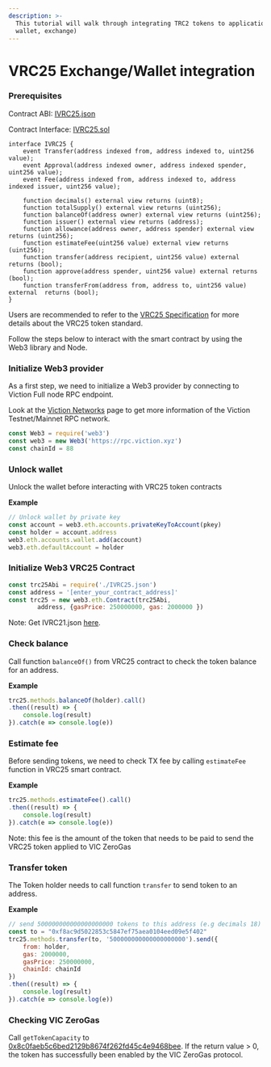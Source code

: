 ```yaml
---
description: >-
  This tutorial will walk through integrating TRC2 tokens to applications (e.g.,
  wallet, exchange)
---
```


# VRC25 Exchange/Wallet integration

### **Prerequisites**

Contract ABI: [IVRC25.json](https://raw.githubusercontent.com/Viction/trc25/main/metadata/IVRC25.json)

Contract Interface: [IVRC25.sol](https://github.com/BuildOnViction/trc25/raw/main/contracts/interfaces/IVRC25.sol)

```solidity
interface IVRC25 {
    event Transfer(address indexed from, address indexed to, uint256 value);
    event Approval(address indexed owner, address indexed spender, uint256 value);
    event Fee(address indexed from, address indexed to, address indexed issuer, uint256 value);

    function decimals() external view returns (uint8);
    function totalSupply() external view returns (uint256);
    function balanceOf(address owner) external view returns (uint256);
    function issuer() external view returns (address);
    function allowance(address owner, address spender) external view returns (uint256);
    function estimateFee(uint256 value) external view returns (uint256);
    function transfer(address recipient, uint256 value) external returns (bool);
    function approve(address spender, uint256 value) external returns (bool);
    function transferFrom(address from, address to, uint256 value) external  returns (bool);
}
```

Users are recommended to refer to the [VRC25 Specification](../standards-and-specification/vrc25-specification.md) for more details about the VRC25 token standard.

Follow the steps below to interact with the smart contract by using the Web3 library and Node.

### Initialize Web3 provider <a href="#init-web3-provider" id="init-web3-provider"></a>

As a first step, we need to initialize a Web3 provider by connecting to Viction Full node RPC endpoint.

Look at the [Viction Networks](../working-with-Viction) page to get more information of the Viction Testnet/Mainnet RPC network.

```javascript
const Web3 = require('web3')
const web3 = new Web3('https://rpc.viction.xyz')
const chainId = 88
```

### Unlock wallet <a href="#unlock-wallet" id="unlock-wallet"></a>

Unlock the wallet before interacting with VRC25 token contracts

**Example**

```javascript
// Unlock wallet by private key
const account = web3.eth.accounts.privateKeyToAccount(pkey)
const holder = account.address
web3.eth.accounts.wallet.add(account)
web3.eth.defaultAccount = holder
```

### Initialize Web3 VRC25 Contract <a href="#init-web3-trc21-contract" id="init-web3-trc21-contract"></a>

```javascript
const trc25Abi = require('./IVRC25.json')
const address = '[enter_your_contract_address]'
const trc25 = new web3.eth.Contract(trc25Abi,
        address, {gasPrice: 250000000, gas: 2000000 })
```

Note: Get IVRC21.json [here](https://raw.githubusercontent.com/Viction/trc25/main/metadata/IVRC25.json).

### Check balance <a href="#check-balance" id="check-balance"></a>

Call function `balanceOf()` from VRC25 contract to check the token balance for an address.

**Example**

```javascript
trc25.methods.balanceOf(holder).call()
.then((result) => {
    console.log(result)
}).catch(e => console.log(e))
```

### Estimate fee <a href="#estimate-fee" id="estimate-fee"></a>

Before sending tokens, we need to check TX fee by calling `estimateFee` function in VRC25 smart contract.

**Example**

```javascript
trc25.methods.estimateFee().call()
.then((result) => {
    console.log(result)
}).catch(e => console.log(e))
```

Note: this fee is the amount of the token that needs to be paid to send the VRC25 token applied to VIC ZeroGas

### Transfer token <a href="#transfer-token" id="transfer-token"></a>

The Token holder needs to call function `transfer` to send token to an address.

**Example**

```javascript
// send 500000000000000000000 tokens to this address (e.g decimals 18)
const to = "0xf8ac9d5022853c5847ef75aea0104eed09e5f402"
trc25.methods.transfer(to, '500000000000000000000').send({
    from: holder,
    gas: 2000000,
    gasPrice: 250000000,
    chainId: chainId
})
.then((result) => {
    console.log(result)
}).catch(e => console.log(e))
```

### Checking VIC ZeroGas <a href="#checking-VIC ZeroGas" id="checking-VIC ZeroGas"></a>

Call `getTokenCapacity` to [0x8c0faeb5c6bed2129b8674f262fd45c4e9468bee](https:/vicscan.xyz/address/0x8c0faeb5c6bed2129b8674f262fd45c4e9468bee). If the return value > 0, the token has successfully been enabled by the VIC ZeroGas protocol.
